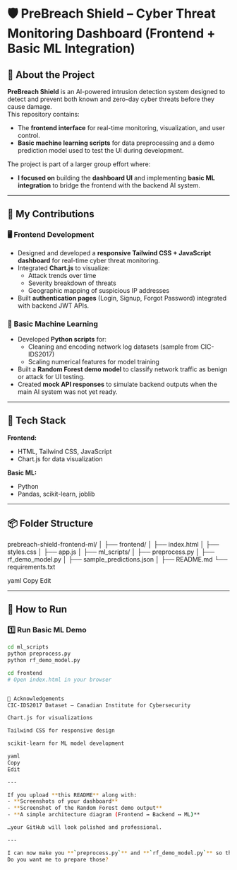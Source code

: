 # 🛡️ PreBreach Shield – Cyber Threat Monitoring Dashboard (Frontend + Basic ML Integration)

## 📌 About the Project
**PreBreach Shield** is an AI-powered intrusion detection system designed to detect and prevent both known and zero-day cyber threats before they cause damage.  
This repository contains:
- The **frontend interface** for real-time monitoring, visualization, and user control.
- **Basic machine learning scripts** for data preprocessing and a demo prediction model used to test the UI during development.

The project is part of a larger group effort where:
- **I focused on** building the **dashboard UI** and implementing **basic ML integration** to bridge the frontend with the backend AI system.

---

## 🎯 My Contributions
### 🖥️ Frontend Development
- Designed and developed a **responsive Tailwind CSS + JavaScript dashboard** for real-time cyber threat monitoring.
- Integrated **Chart.js** to visualize:
  - Attack trends over time
  - Severity breakdown of threats
  - Geographic mapping of suspicious IP addresses
- Built **authentication pages** (Login, Signup, Forgot Password) integrated with backend JWT APIs.

### 🤖 Basic Machine Learning
- Developed **Python scripts** for:
  - Cleaning and encoding network log datasets (sample from CIC-IDS2017)
  - Scaling numerical features for model training
- Built a **Random Forest demo model** to classify network traffic as benign or attack for UI testing.
- Created **mock API responses** to simulate backend outputs when the main AI system was not yet ready.

---

## 🧠 Tech Stack
**Frontend:**
- HTML, Tailwind CSS, JavaScript
- Chart.js for data visualization

**Basic ML:**
- Python
- Pandas, scikit-learn, joblib

---

## 📦 Folder Structure

prebreach-shield-frontend-ml/
│
├── frontend/
│ ├── index.html
│ ├── styles.css
│ ├── app.js
│
├── ml_scripts/
│ ├── preprocess.py
│ ├── rf_demo_model.py
│ ├── sample_predictions.json
│
├── README.md
└── requirements.txt

yaml
Copy
Edit




---

## 🚀 How to Run

### 1️⃣ Run Basic ML Demo
```bash
cd ml_scripts
python preprocess.py
python rf_demo_model.py

cd frontend
# Open index.html in your browser


🤝 Acknowledgements
CIC-IDS2017 Dataset – Canadian Institute for Cybersecurity

Chart.js for visualizations

Tailwind CSS for responsive design

scikit-learn for ML model development

yaml
Copy
Edit

---

If you upload **this README** along with:
- **Screenshots of your dashboard**
- **Screenshot of the Random Forest demo output**
- **A simple architecture diagram (Frontend ↔ Backend ↔ ML)**  

…your GitHub will look polished and professional.  

---

I can now make you **`preprocess.py`** and **`rf_demo_model.py`** so the ML demo works instantly when someone clones your repo.  
Do you want me to prepare those?
